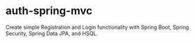 # auth-spring-mvc
Create simple Registration and Login functionality with Spring Boot, Spring Security, Spring Data JPA, and HSQL. 
